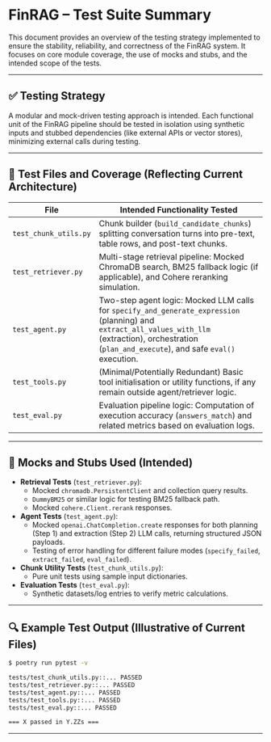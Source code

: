 # FinRAG – Test Suite Summary

This document provides an overview of the testing strategy implemented to ensure the stability, reliability, and correctness of the FinRAG system. It focuses on core module coverage, the use of mocks and stubs, and the intended scope of the tests.

---

## ✅ Testing Strategy

A modular and mock-driven testing approach is intended. Each functional unit of the FinRAG pipeline should be tested in isolation using synthetic inputs and stubbed dependencies (like external APIs or vector stores), minimizing external calls during testing.

---

## 🧪 Test Files and Coverage (Reflecting Current Architecture)

| File                   | Intended Functionality Tested                                                                                         |
|------------------------|-----------------------------------------------------------------------------------------------------------------------|
| `test_chunk_utils.py`  | Chunk builder (`build_candidate_chunks`) splitting conversation turns into pre-text, table rows, and post-text chunks.    |
| `test_retriever.py`    | Multi-stage retrieval pipeline: Mocked ChromaDB search, BM25 fallback logic (if applicable), and Cohere reranking simulation. |
| `test_agent.py`        | Two-step agent logic: Mocked LLM calls for `specify_and_generate_expression` (planning) and `extract_all_values_with_llm` (extraction), orchestration (`plan_and_execute`), and safe `eval()` execution. |
| `test_tools.py`        | (Minimal/Potentially Redundant) Basic tool initialisation or utility functions, if any remain outside agent/retriever logic. |
| `test_eval.py`         | Evaluation pipeline logic: Computation of execution accuracy (`answers_match`) and related metrics based on evaluation logs. |

---

## 🧰 Mocks and Stubs Used (Intended)

- **Retrieval Tests** (`test_retriever.py`):
  - Mocked `chromadb.PersistentClient` and collection query results.
  - `DummyBM25` or similar logic for testing BM25 fallback path.
  - Mocked `cohere.Client.rerank` responses.
- **Agent Tests** (`test_agent.py`):
  - Mocked `openai.ChatCompletion.create` responses for both planning (Step 1) and extraction (Step 2) LLM calls, returning structured JSON payloads.
  - Testing of error handling for different failure modes (`specify_failed`, `extract_failed`, `eval_failed`).
- **Chunk Utility Tests** (`test_chunk_utils.py`):
  - Pure unit tests using sample input dictionaries.
- **Evaluation Tests** (`test_eval.py`):
  - Synthetic datasets/log entries to verify metric calculations.

---

## 🔍 Example Test Output (Illustrative of Current Files)

```bash
$ poetry run pytest -v

tests/test_chunk_utils.py::... PASSED
tests/test_retriever.py::... PASSED
tests/test_agent.py::... PASSED
tests/test_tools.py::... PASSED 
tests/test_eval.py::... PASSED 

=== X passed in Y.ZZs === 
```
---


